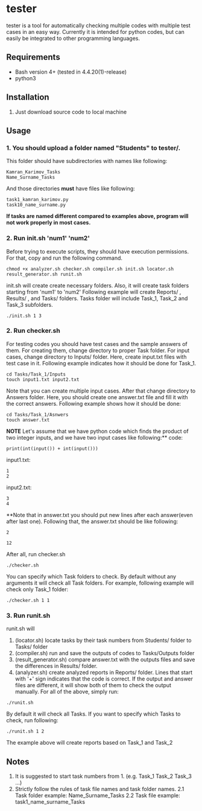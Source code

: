 # tester
tester is a tool for automatically checking multiple codes with multiple test cases in an easy way. Currently it is intended for python codes, but can easily be integrated to other programming languages.

## Requirements
- Bash version 4+ (tested in 4.4.20(1)-release)
- python3

## Installation
1. Just download source code to local machine

## Usage
### 1. You should upload a folder named "Students" to tester/.
This folder should have subdirectories with names like following:
```
Kamran_Karimov_Tasks
Name_Surname_Tasks
```
And those directories **must** have files like following:
```
task1_kamran_karimov.py
task10_name_surname.py
```
**If tasks are named different compared to examples above, program will not work properly in most cases.**
### 2. Run init.sh 'num1' 'num2'
Before trying to execute scripts, they should have execution permissions. For that, copy and run the following command.
```
chmod +x analyzer.sh checker.sh compiler.sh init.sh locator.sh result_generator.sh runit.sh
```
init.sh will create create necessary folders. Also, it will create task folders starting from 'num1' to 'num2'
Following example will create Reports/ , Results/ , and Tasks/ folders. Tasks folder will include Task\_1, Task\_2 and Task\_3 subfolders.
```
./init.sh 1 3
```
### 2. Run checker.sh
For testing codes you should have test cases and the sample answers of them. For creating them, change directory to proper Task folder. For input cases, change directory to Inputs/ folder. Here, create input.txt files with test case in it. Following example indicates how it should be done for Task\_1.
```
cd Tasks/Task_1/Inputs
touch input1.txt input2.txt
```
Note that you can create multiple input cases. After that change directory to Answers folder. Here, you should create one answer.txt file and fill it with the correct answers. Following example shows how it should be done:
```
cd Tasks/Task_1/Asnwers
touch answer.txt
```
**NOTE** Let's assume that we have python code which finds the product of two integer inputs, and we have two input cases like following:**
code:
```
print(int(input()) + int(input()))
```
input1.txt:
```
1
2
```
input2.txt:
```
3
4
```
**Note that in answer.txt you should put new lines after each answer(even after last one). Following that, the answer.txt should be like following:
```
2

12

```

After all, run checker.sh 
```
./checker.sh
```
You can specify which Task folders to check. By default without any arguments it will check all Task folders. For example, following example will check only Task_1 folder:
```
./checker.sh 1 1
```
### 3. Run runit.sh
runit.sh will
1. (locator.sh) locate tasks by their task numbers from Students/ folder to Tasks/ folder
2. (compiler.sh) run and save the outputs of codes to Tasks/Outputs folder
3. (result_generator.sh) compare answer.txt with the outputs files and save the differences in Results/ folder.
4. (analyzer.sh) create analyzed reports in Reports/ folder. Lines that start with '+' sign indicates that the code is correct. If the output and answer files are different, it will show both of them to check the output manually.
For all of the above, simply run:
```
./runit.sh
```
By default it will check all Tasks. If you want to specify which Tasks to check, run following:
```
./runit.sh 1 2
```
The example above will create reports based on Task_1 and Task_2


## Notes
1. It is suggested to start task numbers from 1. (e.g. Task_1 Task_2 Task_3 ...)
2. Strictly follow the rules of task file names and task folder names.
    2.1 Task folder example: Name_Surname_Tasks
    2.2 Task file example: task1_name_surname_Tasks

